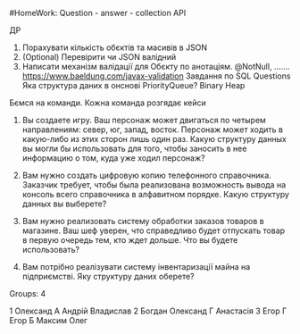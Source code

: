#HomeWork:
Question - answer - collection API

ДР
1) Порахувати кількість обєктів та масивів в JSON
2) (Optional) Перевірити чи JSON валідний
3) Написати механізм валідації для Обєкту по анотаціям. @NotNull, .......
https://www.baeldung.com/javax-validation
Завдання по SQL
Questions
Яка структура даних в онснові PriorityQueue?
Binary Heap

Бємся на команди.
Кожна команда розгядає кейси

1) Вы создаете игру. Ваш персонаж может двигаться по четырем направлениям: 
север, юг, запад, восток. Персонаж может ходить в какую-либо из этих сторон лишь один раз. 
Какую структуру данных вы могли бы использовать для того, чтобы заносить в нее информацию о том, куда уже ходил персонаж?

2) Вам нужно создать цифровую копию телефонного справочника. 
Заказчик требует, чтобы была реализована возможность вывода на консоль всего справочника в алфавитном порядке. 
Какую структуру данных вы выберете?

3) Вам нужно реализовать систему обработки заказов товаров в магазине. 
Ваш шеф уверен, что справедливо будет отпускать товар в первую очередь тем, кто ждет дольше. 
Что вы будете использовать? 

4) Вам потрібно реалізувати систему інвентаризації майна на підприємстві.
Яку структуру даних оберете?

Groups:
4

1
Олександ А
Андрій
Владислав
2
Богдан
Олександ Г
Анастасія
3
Егор Г
Егор Б
Максим
Олег
